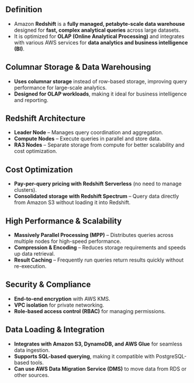## Definition

- Amazon **Redshift** is a **fully managed, petabyte-scale data warehouse** designed for **fast, complex analytical queries** across large datasets. 
- It is optimized for **OLAP (Online Analytical Processing)** and integrates with various AWS services for **data analytics and business intelligence (BI)**.

## **Columnar Storage & Data Warehousing**

- **Uses columnar storage** instead of row-based storage, improving query performance for large-scale analytics.
- **Designed for OLAP workloads**, making it ideal for business intelligence and reporting.

## **Redshift Architecture**

- **Leader Node** – Manages query coordination and aggregation.
- **Compute Nodes** – Execute queries in parallel and store data.
- **RA3 Nodes** – Separate storage from compute for better scalability and cost optimization.

## **Cost Optimization**

- **Pay-per-query pricing with Redshift Serverless** (no need to manage clusters).
- **Consolidated storage with Redshift Spectrum** – Query data directly from Amazon S3 without loading it into Redshift.

## **High Performance & Scalability**

- **Massively Parallel Processing (MPP)** – Distributes queries across multiple nodes for high-speed performance.
- **Compression & Encoding** – Reduces storage requirements and speeds up data retrieval.
- **Result Caching** – Frequently run queries return results quickly without re-execution.

## **Security & Compliance**

- **End-to-end encryption** with AWS KMS.
- **VPC isolation** for private networking.
- **Role-based access control (RBAC)** for managing permissions.

## **Data Loading & Integration**

- **Integrates with Amazon S3, DynamoDB, and AWS Glue** for seamless data ingestion.
- **Supports SQL-based querying**, making it compatible with PostgreSQL-based tools.
- **Can use AWS Data Migration Service (DMS)** to move data from RDS or other sources.
